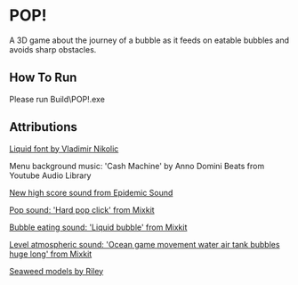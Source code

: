 # POP!

A 3D game about the journey of a bubble as it feeds on eatable bubbles and avoids sharp obstacles.

## How To Run

Please run Build\POP!.exe

## Attributions

[Liquid font by Vladimir Nikolic](https://fontsme.com/liquid.font)

Menu background music: 'Cash Machine' by Anno Domini Beats from Youtube Audio Library

[New high score sound from Epidemic Sound](https://www.epidemicsound.com/track/vE0vraRIeY/)

[Pop sound: 'Hard pop click' from Mixkit](https://mixkit.co/free-sound-effects/pop/)

[Bubble eating sound: 'Liquid bubble' from Mixkit](https://mixkit.co/free-sound-effects/bubbles/)

[Level atmospheric sound: 'Ocean game movement water air tank bubbles huge long' from Mixkit](https://mixkit.co/free-sound-effects/bubbles/)

[Seaweed models by Riley](https://rkuhlf-assets.itch.io/aquatic-animal-models)
